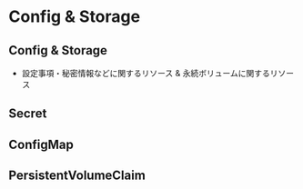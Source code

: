 # Config & Storage

## Config & Storage
- 設定事項・秘密情報などに関するリソース & 永続ボリュームに関するリソース


## Secret
## ConfigMap
## PersistentVolumeClaim